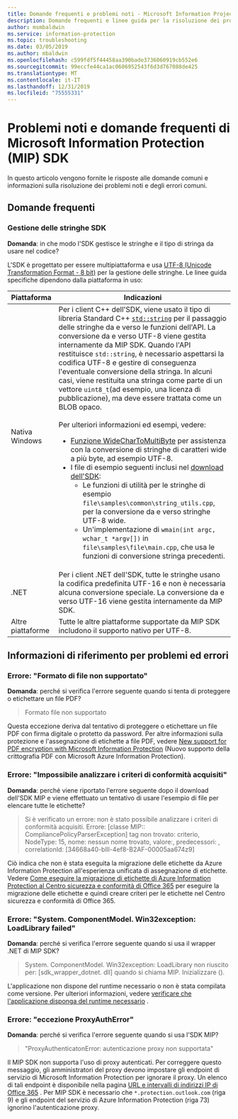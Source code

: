 ```yaml
---
title: Domande frequenti e problemi noti - Microsoft Information Projection SDK.
description: Domande frequenti e linee guida per la risoluzione dei problemi e degli errori di Microsoft Information Protection (MIP) SDK.
author: msmbaldwin
ms.service: information-protection
ms.topic: troubleshooting
ms.date: 03/05/2019
ms.author: mbaldwin
ms.openlocfilehash: c599fdf5f44458aa390bade3736060919cb552e6
ms.sourcegitcommit: 99eccfe44ca1ac0606952543f6d3d767088de425
ms.translationtype: MT
ms.contentlocale: it-IT
ms.lasthandoff: 12/31/2019
ms.locfileid: "75555331"
---
```

# <a name="microsoft-information-protection-mip-sdk-faqs-and-issues"></a>Problemi noti e domande frequenti di Microsoft Information Protection (MIP) SDK

In questo articolo vengono fornite le risposte alle domande comuni e informazioni sulla risoluzione dei problemi noti e degli errori comuni.

## <a name="frequently-asked-questions"></a>Domande frequenti 

### <a name="sdk-string-handling"></a>Gestione delle stringhe SDK

**Domanda**: in che modo l'SDK gestisce le stringhe e il tipo di stringa da usare nel codice?

L'SDK è progettato per essere multipiattaforma e usa [UTF-8 (Unicode Transformation Format - 8 bit)](https://wikipedia.org/wiki/UTF-8) per la gestione delle stringhe. Le linee guida specifiche dipendono dalla piattaforma in uso:

| Piattaforma | Indicazioni |
|-|-|
| Nativa Windows | Per i client C++ dell'SDK, viene usato il tipo di libreria Standard C++ [`std::string`](https://wikipedia.org/wiki/C%2B%2B_string_handling) per il passaggio delle stringhe da e verso le funzioni dell'API. La conversione da e verso UTF-8 viene gestita internamente da MIP SDK. Quando l'API restituisce `std::string`, è necessario aspettarsi la codifica UTF-8 e gestire di conseguenza l'eventuale conversione della stringa. In alcuni casi, viene restituita una stringa come parte di un vettore `uint8_t`(ad esempio, una licenza di pubblicazione), ma deve essere trattata come un BLOB opaco.<br><br>Per ulteriori informazioni ed esempi, vedere:<ul><li>[Funzione WideCharToMultiByte](/windows/desktop/api/stringapiset/nf-stringapiset-widechartomultibyte) per assistenza con la conversione di stringhe di caratteri wide a più byte, ad esempio UTF-8.<li>I file di esempio seguenti inclusi nel [download dell'SDK](setup-configure-mip.md#configure-your-client-workstation):<ul><li>Le funzioni di utilità per le stringhe di esempio `file\samples\common\string_utils.cpp`, per la conversione da e verso stringhe UTF-8 wide.<li>Un'implementazione di `wmain(int argc, wchar_t *argv[])` in `file\samples\file\main.cpp`, che usa le funzioni di conversione stringa precedenti.</li></ul></ul>|
| .NET | Per i client .NET dell'SDK, tutte le stringhe usano la codifica predefinita UTF-16 e non è necessaria alcuna conversione speciale. La conversione da e verso UTF-16 viene gestita internamente da MIP SDK. |
| Altre piattaforme | Tutte le altre piattaforme supportate da MIP SDK includono il supporto nativo per UTF-8. |

## <a name="issues-and-errors-reference"></a>Informazioni di riferimento per problemi ed errori

### <a name="error-file-format-not-supported"></a>Errore: "Formato di file non supportato"  

**Domanda**: perché si verifica l'errore seguente quando si tenta di proteggere o etichettare un file PDF?

> Formato file non supportato

Questa eccezione deriva dal tentativo di proteggere o etichettare un file PDF con firma digitale o protetto da password. Per altre informazioni sulla protezione e l'assegnazione di etichette a file PDF, vedere [New support for PDF encryption with Microsoft Information Protection](https://techcommunity.microsoft.com/t5/Azure-Information-Protection/New-support-for-PDF-encryption-with-Microsoft-Information/ba-p/262757) (Nuovo supporto della crittografia PDF con Microsoft Azure Information Protection).

### <a name="error-failed-to-parse-the-acquired-compliance-policy"></a>Errore: "Impossibile analizzare i criteri di conformità acquisiti"  

**Domanda**: perché viene riportato l'errore seguente dopo il download dell'SDK MIP e viene effettuato un tentativo di usare l'esempio di file per elencare tutte le etichette?

> Si è verificato un errore: non è stato possibile analizzare i criteri di conformità acquisiti. Errore: [classe MIP:: CompliancePolicyParserException] tag non trovato: criterio, NodeType: 15, nome: nessun nome trovato, valore:, predecessori: <SyncFile><Content>, correlationId: [34668a40-blll-4ef8-B2AF-00005aa674z9]

Ciò indica che non è stata eseguita la migrazione delle etichette da Azure Information Protection all'esperienza unificata di assegnazione di etichette. Vedere [Come eseguire la migrazione di etichette di Azure Information Protection al Centro sicurezza e conformità di Office 365](/azure/information-protection/configure-policy-migrate-labels) per eseguire la migrazione delle etichette e quindi creare criteri per le etichette nel Centro sicurezza e conformità di Office 365. 

### <a name="error-systemcomponentmodelwin32exception-loadlibrary-failed"></a>Errore: "System. ComponentModel. Win32exception: LoadLibrary failed"

**Domanda**: perché si verifica l'errore seguente quando si usa il wrapper .NET di MIP SDK?

> System. ComponentModel. Win32exception: LoadLibrary non riuscito per: [sdk_wrapper_dotnet. dll] quando si chiama MIP. Inizializzare ().

L'applicazione non dispone del runtime necessario o non è stata compilata come versione. Per ulteriori informazioni, vedere [verificare che l'applicazione disponga del runtime necessario](setup-configure-mip.md#ensure-your-app-has-the-required-runtime) . 

### <a name="error-proxyautherror-exception"></a>Errore: "eccezione ProxyAuthError"

**Domanda**: perché si verifica l'errore seguente quando si usa l'SDK MIP?

> "ProxyAuthenticatonError: autenticazione proxy non supportata"

Il MIP SDK non supporta l'uso di proxy autenticati. Per correggere questo messaggio, gli amministratori del proxy devono impostare gli endpoint di servizio di Microsoft Information Protection per ignorare il proxy. Un elenco di tali endpoint è disponibile nella pagina [URL e intervalli di indirizzi IP di Office 365](https://docs.microsoft.com/office365/enterprise/urls-and-ip-address-ranges) . Per MIP SDK è necessario che `*.protection.outlook.com` (riga 9) e gli endpoint del servizio di Azure Information Protection (riga 73) ignorino l'autenticazione proxy.
